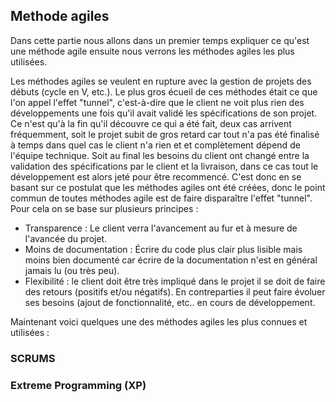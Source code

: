 
## Methode agiles

Dans cette partie nous allons dans un premier temps expliquer ce qu'est une méthode agile ensuite nous verrons les méthodes agiles les plus utilisées.

Les méthodes agiles se veulent en rupture avec la gestion de projets des débuts (cycle en V, etc.). Le plus gros écueil de ces méthodes était ce que l'on appel l'effet "tunnel", c'est-à-dire que le client ne voit plus rien des développements une fois qu'il avait validé les spécifications de son projet. Ce n'est qu'à la fin qu'il découvre ce qui a été fait, deux cas arrivent fréquemment, soit le projet subit de gros retard car tout n'a pas été finalisé à temps dans quel cas le client n'a rien et et complètement dépend de l'équipe technique. Soit au final les besoins du client ont changé entre la validation des spécifications par le client et la livraison, dans ce cas tout le développement est alors jeté pour être recommencé. C'est donc en se basant sur ce postulat que les méthodes agiles ont été créées, donc le point commun de toutes méthodes agile est de faire disparaître l'effet "tunnel". Pour cela on se base sur plusieurs principes :

- Transparence : Le client verra l'avancement au fur et à mesure de l'avancée du projet.
- Moins de documentation : Écrire du code plus clair plus lisible mais moins bien documenté car écrire de la documentation n'est en général jamais lu (ou très peu).
- Flexibilité : le client doit être très impliqué dans le projet il se doit de faire des retours (positifs et/ou négatifs). En contreparties il peut faire évoluer ses besoins (ajout de fonctionnalité, etc.. en cours de développement.

Maintenant voici quelques une des méthodes agiles les plus connues et utilisées :

### SCRUMS



### Extreme Programming (XP)

